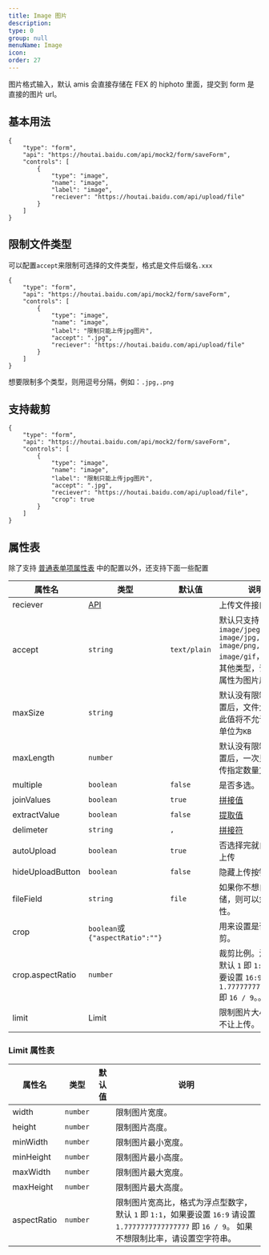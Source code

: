 ```yaml
---
title: Image 图片
description: 
type: 0
group: null
menuName: Image
icon: 
order: 27
---
```

图片格式输入，默认 amis 会直接存储在 FEX 的 hiphoto 里面，提交到 form 是直接的图片 url。

## 基本用法

```schema:height="300" scope="body"
{
    "type": "form",
    "api": "https://houtai.baidu.com/api/mock2/form/saveForm",
    "controls": [
        {
            "type": "image",
            "name": "image",
            "label": "image",
            "reciever": "https://houtai.baidu.com/api/upload/file"
        }
    ]
}
```

## 限制文件类型

可以配置`accept`来限制可选择的文件类型，格式是文件后缀名`.xxx`

```schema:height="350" scope="body"
{
    "type": "form",
    "api": "https://houtai.baidu.com/api/mock2/form/saveForm",
    "controls": [
        {
            "type": "image",
            "name": "image",
            "label": "限制只能上传jpg图片",
            "accept": ".jpg",
            "reciever": "https://houtai.baidu.com/api/upload/file"
        }
    ]
}
```

想要限制多个类型，则用逗号分隔，例如：`.jpg,.png`

## 支持裁剪

```schema:height="350" scope="body"
{
    "type": "form",
    "api": "https://houtai.baidu.com/api/mock2/form/saveForm",
    "controls": [
        {
            "type": "image",
            "name": "image",
            "label": "限制只能上传jpg图片",
            "accept": ".jpg",
            "reciever": "https://houtai.baidu.com/api/upload/file",
            "crop": true
        }
    ]
}
```

## 属性表

除了支持 [普通表单项属性表](./formitem#%E5%B1%9E%E6%80%A7%E8%A1%A8) 中的配置以外，还支持下面一些配置

| 属性名           | 类型                            | 默认值       | 说明                                                                                                  |
| ---------------- | ------------------------------- | ------------ | ----------------------------------------------------------------------------------------------------- |
| reciever         | [API](../types-api)             |              | 上传文件接口                                                                                          |
| accept           | `string`                        | `text/plain` | 默认只支持`image/jpeg, image/jpg, image/png, image/gif`，要支持其他类型，请配置此属性为图片后缀`.xxx` |
| maxSize          | `string`                        |              | 默认没有限制，当设置后，文件大小大于此值将不允许上传。单位为`KB`                                      |
| maxLength        | `number`                        |              | 默认没有限制，当设置后，一次只允许上传指定数量文件。                                                  |
| multiple         | `boolean`                       | `false`      | 是否多选。                                                                                            |
| joinValues       | `boolean`                       | `true`       | [拼接值](./options#%E6%8B%BC%E6%8E%A5%E5%80%BC-joinvalues)                                            |
| extractValue     | `boolean`                       | `false`      | [提取值](./options#%E6%8F%90%E5%8F%96%E5%A4%9A%E9%80%89%E5%80%BC-extractvalue)                        |
| delimeter        | `string`                        | `,`          | [拼接符](./options#%E6%8B%BC%E6%8E%A5%E7%AC%A6-delimiter)                                             |
| autoUpload       | `boolean`                       | `true`       | 否选择完就自动开始上传                                                                                |
| hideUploadButton | `boolean`                       | `false`      | 隐藏上传按钮                                                                                          |
| fileField        | `string`                        | `file`       | 如果你不想自己存储，则可以忽略此属性。                                                                |
| crop             | `boolean`或`{"aspectRatio":""}` |              | 用来设置是否支持裁剪。                                                                                |
| crop.aspectRatio | `number`                        |              | 裁剪比例。浮点型，默认 `1` 即 `1:1`，如果要设置 `16:9` 请设置 `1.7777777777777777` 即 `16 / 9`。。    |
| limit            | Limit                           |              | 限制图片大小，超出不让上传。                                                                          |

### Limit 属性表

| 属性名      | 类型     | 默认值 | 说明                                                                                                                                                |
| ----------- | -------- | ------ | --------------------------------------------------------------------------------------------------------------------------------------------------- |
| width       | `number` |        | 限制图片宽度。                                                                                                                                      |
| height      | `number` |        | 限制图片高度。                                                                                                                                      |
| minWidth    | `number` |        | 限制图片最小宽度。                                                                                                                                  |
| minHeight   | `number` |        | 限制图片最小高度。                                                                                                                                  |
| maxWidth    | `number` |        | 限制图片最大宽度。                                                                                                                                  |
| maxHeight   | `number` |        | 限制图片最大高度。                                                                                                                                  |
| aspectRatio | `number` |        | 限制图片宽高比，格式为浮点型数字，默认 `1` 即 `1:1`，如果要设置 `16:9` 请设置 `1.7777777777777777` 即 `16 / 9`。 如果不想限制比率，请设置空字符串。 |





